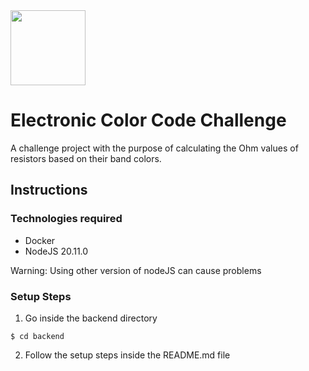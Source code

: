 <img style="display: inline" src="https://cdn-icons-png.flaticon.com/512/1482/1482822.png" width=120 />

# Electronic Color Code Challenge

A challenge project with the purpose of calculating the Ohm values of resistors based on their band colors.

## Instructions

### Technologies required

- Docker
- NodeJS 20.11.0

Warning: Using other version of nodeJS can cause problems

### Setup Steps

1. Go inside the backend directory

```
$ cd backend
```

2. Follow the setup steps inside the README.md file
